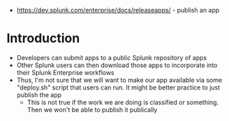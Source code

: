 - https://dev.splunk.com/enterprise/docs/releaseapps/ - publish an app
# Introduction
- Developers can submit apps to a public Splunk repository of apps
- Other Splunk users can then download those apps to incorporate into their Splunk Enterprise workflows
- Thus, I'm not sure that we will want to make our app available via some "deploy.sh" script that users can run. It might be better practice to just
  publish the app
  - This is not true if the work we are doing is classified or something. Then we won't be able to publish it publically